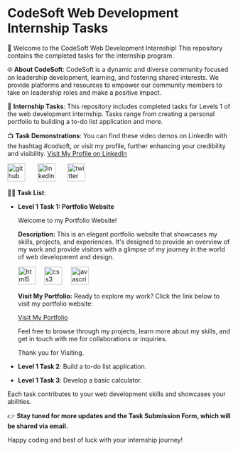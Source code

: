 
# CodeSoft Web Development Internship Tasks

🚀 Welcome to the CodeSoft Web Development Internship! This repository contains the completed tasks for the internship program. 

🌐 **About CodeSoft**:
CodeSoft is a dynamic and diverse community focused on leadership development, learning, and fostering shared interests. We provide platforms and resources to empower our community members to take on leadership roles and make a positive impact.

📝 **Internship Tasks**:
This repository includes completed tasks for Levels 1 of the web development internship. Tasks range from creating a personal portfolio to building a to-do list application and more.

📺 **Task Demonstrations**:
You can find these video demos on LinkedIn with the hashtag #codsoft, or visit my profile, further enhancing your credibility and visibility.
  [Visit My Profile on LinkedIn ](https://www.linkedin.com/in/anupr0y/)
  
[<img src='https://cdn.jsdelivr.net/npm/simple-icons@3.0.1/icons/github.svg' alt='github' height='40'>](https://github.com/@anupr0y) &nbsp; &nbsp; &nbsp; [<img src='https://cdn.jsdelivr.net/npm/simple-icons@3.0.1/icons/linkedin.svg' alt='linkedin' height='40'>](https://www.linkedin.com/in/@anupr0y/)  &nbsp; &nbsp; &nbsp; [<img src='https://cdn.jsdelivr.net/npm/simple-icons@3.0.1/icons/twitter.svg' alt='twitter' height='40'>](https://twitter.com/@anupr0y)   &nbsp; &nbsp; &nbsp;




👨‍💻 **Task List**:
- **Level 1 Task 1: Portfolio Website**
  
  Welcome to my Portfolio Website!
  
  **Description:**
  This is an elegant portfolio website that showcases my skills, projects, and experiences. It's designed to provide an overview of my work and provide visitors with a glimpse of my journey in the world of web development and design.
 
  [<img src='https://cdn.jsdelivr.net/npm/simple-icons@3.0.1/icons/html5.svg' alt='html5' height='40'>](HTML) &nbsp; &nbsp; [<img src='https://cdn.jsdelivr.net/npm/simple-icons@3.0.1/icons/css3.svg' alt='css3' height='40'>](CSS3.COM) &nbsp; &nbsp; [<img src='https://cdn.jsdelivr.net/npm/simple-icons@3.0.1/icons/javascript.svg' alt='javascript' height='40'>](JAVASCRIPT)  


  **Visit My Portfolio:**
  Ready to explore my work? Click the link below to visit my portfolio website:

  [Visit My Portfolio](https://anupr0y.github.io/CODSOFT/Task%201/Index.html)

  Feel free to browse through my projects, learn more about my skills, and get in touch with me for collaborations or inquiries.

  Thank you for Visiting.

- **Level 1 Task 2**: Build a to-do list application.
- **Level 1 Task 3**: Develop a basic calculator.

Each task contributes to your web development skills and showcases your abilities. 

👉 **Stay tuned for more updates and the Task Submission Form, which will be shared via email.**

Happy coding and best of luck with your internship journey!

